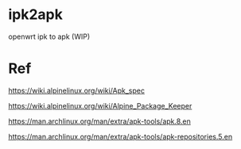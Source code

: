 # ipk2apk
openwrt ipk to apk (WIP)

# Ref

https://wiki.alpinelinux.org/wiki/Apk_spec

https://wiki.alpinelinux.org/wiki/Alpine_Package_Keeper


https://man.archlinux.org/man/extra/apk-tools/apk.8.en

https://man.archlinux.org/man/extra/apk-tools/apk-repositories.5.en
